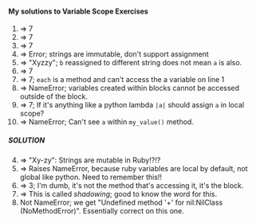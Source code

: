 #### My solutions to Variable Scope Exercises

1. => 7
2. => 7
3. => 7
4. => Error; strings are immutable, don't support assignment
5. => "Xyzzy"; `b` reassigned to different string does not mean `a` is also.
6. => 7
7. => 7; `each` is a method and can't access the a variable on line 1
8. => NameError; variables created within blocks cannot be accessed outside of the block.
9. => 7; If it's anything like a python lambda `|a|` should assign `a` in local scope?
10. => NameError; Can't see `a` within `my_value()` method.



##### SOLUTION
4. => "Xy-zy": Strings are mutable in Ruby!?!?
6. => Raises NameError, because ruby variables are local by default, not global like python. Need to remember this!!
7. => 3; I'm dumb, it's not the method that's accessing it, it's the block.
9. => This is called _shadowing_; good to know the word for this.
10. Not NameError; we get "Undefined method '+' for nil:NilClass (NoMethodError)". Essentially correct on this one.
